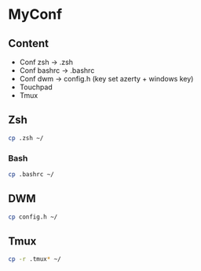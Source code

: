 # MyConf

## Content
 * Conf zsh -> .zsh
 * Conf bashrc -> .bashrc
 * Conf dwm -> config.h (key set azerty + windows key)
 * Touchpad 
 * Tmux

## Zsh 
```sh 
cp .zsh ~/
```

### Bash
```sh 
cp .bashrc ~/
```
## DWM 
```sh 
cp config.h ~/
```

## Tmux
```sh 
cp -r .tmux* ~/
```

